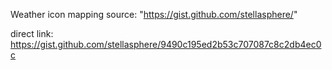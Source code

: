 Weather icon mapping source: "https://gist.github.com/stellasphere/"

direct link: 
https://gist.github.com/stellasphere/9490c195ed2b53c707087c8c2db4ec0c
